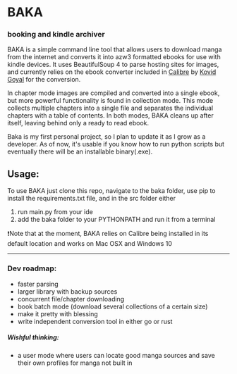 # BAKA
### booking and kindle archiver

BAKA is a simple command line tool that allows users to download manga from the internet and
converts it into azw3 formatted ebooks for use with kindle devices. It uses
BeautifulSoup 4 to parse hosting sites for images, and currently relies on the ebook converter included in [Calibre](https://github.com/kovidgoyal/calibre) by [Kovid Goyal](https://kovidgoyal.net) for the conversion. 

In chapter mode images are compiled and converted into a single ebook, but more powerful functionality is
found in collection mode. This mode collects multiple chapters into a single file and separates the individual chapters with a table of contents. 
In both modes, BAKA cleans up after itself, leaving behind only a ready to read ebook.
 
Baka is my first personal project, so I plan to update it as I grow as a developer. As of now, it's usable if you know how to run python scripts but eventually there will be an installable binary(.exe).

## Usage:
To use BAKA just clone this repo, navigate to the baka folder, use pip to install the requirements.txt file, and in the src folder either 
1. run main.py from your ide
2. add the baka folder to your PYTHONPATH and run it from a terminal 

❗Note that at the moment, BAKA relies on Calibre being installed in its default location and works on Mac OSX and Windows 10
<hr>

### Dev roadmap:
  - faster parsing
  - larger library with backup sources
  - concurrent file/chapter downloading
  - book batch mode (download several collections of a certain size)
  - make it pretty with blessing
  - write independent conversion tool in either go or rust

##### Wishful thinking:
  - a user mode where users can locate good manga sources and save their own profiles for manga not built in
